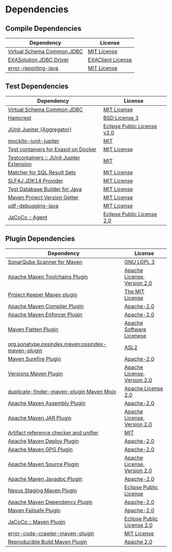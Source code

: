 <!-- @formatter:off -->
# Dependencies

## Compile Dependencies

| Dependency                      | License                |
| ------------------------------- | ---------------------- |
| [Virtual Schema Common JDBC][0] | [MIT License][1]       |
| [EXASolution JDBC Driver][2]    | [EXAClient License][3] |
| [error-reporting-java][4]       | [MIT License][5]       |

## Test Dependencies

| Dependency                                      | License                          |
| ----------------------------------------------- | -------------------------------- |
| [Virtual Schema Common JDBC][0]                 | [MIT License][1]                 |
| [Hamcrest][6]                                   | [BSD License 3][7]               |
| [JUnit Jupiter (Aggregator)][8]                 | [Eclipse Public License v2.0][9] |
| [mockito-junit-jupiter][10]                     | [MIT][11]                        |
| [Test containers for Exasol on Docker][12]      | [MIT License][13]                |
| [Testcontainers :: JUnit Jupiter Extension][14] | [MIT][15]                        |
| [Matcher for SQL Result Sets][16]               | [MIT License][17]                |
| [SLF4J JDK14 Provider][18]                      | [MIT License][19]                |
| [Test Database Builder for Java][20]            | [MIT License][21]                |
| [Maven Project Version Getter][22]              | [MIT License][23]                |
| [udf-debugging-java][24]                        | [MIT License][25]                |
| [JaCoCo :: Agent][26]                           | [Eclipse Public License 2.0][27] |

## Plugin Dependencies

| Dependency                                              | License                           |
| ------------------------------------------------------- | --------------------------------- |
| [SonarQube Scanner for Maven][28]                       | [GNU LGPL 3][29]                  |
| [Apache Maven Toolchains Plugin][30]                    | [Apache License, Version 2.0][31] |
| [Project Keeper Maven plugin][32]                       | [The MIT License][33]             |
| [Apache Maven Compiler Plugin][34]                      | [Apache-2.0][31]                  |
| [Apache Maven Enforcer Plugin][35]                      | [Apache-2.0][31]                  |
| [Maven Flatten Plugin][36]                              | [Apache Software Licenese][31]    |
| [org.sonatype.ossindex.maven:ossindex-maven-plugin][37] | [ASL2][38]                        |
| [Maven Surefire Plugin][39]                             | [Apache-2.0][31]                  |
| [Versions Maven Plugin][40]                             | [Apache License, Version 2.0][31] |
| [duplicate-finder-maven-plugin Maven Mojo][41]          | [Apache License 2.0][42]          |
| [Apache Maven Assembly Plugin][43]                      | [Apache-2.0][31]                  |
| [Apache Maven JAR Plugin][44]                           | [Apache License, Version 2.0][31] |
| [Artifact reference checker and unifier][45]            | [MIT][11]                         |
| [Apache Maven Deploy Plugin][46]                        | [Apache-2.0][31]                  |
| [Apache Maven GPG Plugin][47]                           | [Apache-2.0][31]                  |
| [Apache Maven Source Plugin][48]                        | [Apache License, Version 2.0][31] |
| [Apache Maven Javadoc Plugin][49]                       | [Apache-2.0][31]                  |
| [Nexus Staging Maven Plugin][50]                        | [Eclipse Public License][51]      |
| [Apache Maven Dependency Plugin][52]                    | [Apache-2.0][31]                  |
| [Maven Failsafe Plugin][53]                             | [Apache-2.0][31]                  |
| [JaCoCo :: Maven Plugin][54]                            | [Eclipse Public License 2.0][27]  |
| [error-code-crawler-maven-plugin][55]                   | [MIT License][56]                 |
| [Reproducible Build Maven Plugin][57]                   | [Apache 2.0][38]                  |

[0]: https://github.com/exasol/virtual-schema-common-jdbc/
[1]: https://github.com/exasol/virtual-schema-common-jdbc/blob/main/LICENSE
[2]: http://www.exasol.com
[3]: https://repo1.maven.org/maven2/com/exasol/exasol-jdbc/7.1.20/exasol-jdbc-7.1.20-license.txt
[4]: https://github.com/exasol/error-reporting-java/
[5]: https://github.com/exasol/error-reporting-java/blob/main/LICENSE
[6]: http://hamcrest.org/JavaHamcrest/
[7]: http://opensource.org/licenses/BSD-3-Clause
[8]: https://junit.org/junit5/
[9]: https://www.eclipse.org/legal/epl-v20.html
[10]: https://github.com/mockito/mockito
[11]: https://opensource.org/licenses/MIT
[12]: https://github.com/exasol/exasol-testcontainers/
[13]: https://github.com/exasol/exasol-testcontainers/blob/main/LICENSE
[14]: https://java.testcontainers.org
[15]: http://opensource.org/licenses/MIT
[16]: https://github.com/exasol/hamcrest-resultset-matcher/
[17]: https://github.com/exasol/hamcrest-resultset-matcher/blob/main/LICENSE
[18]: http://www.slf4j.org
[19]: http://www.opensource.org/licenses/mit-license.php
[20]: https://github.com/exasol/test-db-builder-java/
[21]: https://github.com/exasol/test-db-builder-java/blob/main/LICENSE
[22]: https://github.com/exasol/maven-project-version-getter/
[23]: https://github.com/exasol/maven-project-version-getter/blob/main/LICENSE
[24]: https://github.com/exasol/udf-debugging-java/
[25]: https://github.com/exasol/udf-debugging-java/blob/main/LICENSE
[26]: https://www.eclemma.org/jacoco/index.html
[27]: https://www.eclipse.org/legal/epl-2.0/
[28]: http://sonarsource.github.io/sonar-scanner-maven/
[29]: http://www.gnu.org/licenses/lgpl.txt
[30]: https://maven.apache.org/plugins/maven-toolchains-plugin/
[31]: https://www.apache.org/licenses/LICENSE-2.0.txt
[32]: https://github.com/exasol/project-keeper/
[33]: https://github.com/exasol/project-keeper/blob/main/LICENSE
[34]: https://maven.apache.org/plugins/maven-compiler-plugin/
[35]: https://maven.apache.org/enforcer/maven-enforcer-plugin/
[36]: https://www.mojohaus.org/flatten-maven-plugin/
[37]: https://sonatype.github.io/ossindex-maven/maven-plugin/
[38]: http://www.apache.org/licenses/LICENSE-2.0.txt
[39]: https://maven.apache.org/surefire/maven-surefire-plugin/
[40]: https://www.mojohaus.org/versions/versions-maven-plugin/
[41]: https://basepom.github.io/duplicate-finder-maven-plugin
[42]: http://www.apache.org/licenses/LICENSE-2.0.html
[43]: https://maven.apache.org/plugins/maven-assembly-plugin/
[44]: https://maven.apache.org/plugins/maven-jar-plugin/
[45]: https://github.com/exasol/artifact-reference-checker-maven-plugin
[46]: https://maven.apache.org/plugins/maven-deploy-plugin/
[47]: https://maven.apache.org/plugins/maven-gpg-plugin/
[48]: https://maven.apache.org/plugins/maven-source-plugin/
[49]: https://maven.apache.org/plugins/maven-javadoc-plugin/
[50]: http://www.sonatype.com/public-parent/nexus-maven-plugins/nexus-staging/nexus-staging-maven-plugin/
[51]: http://www.eclipse.org/legal/epl-v10.html
[52]: https://maven.apache.org/plugins/maven-dependency-plugin/
[53]: https://maven.apache.org/surefire/maven-failsafe-plugin/
[54]: https://www.jacoco.org/jacoco/trunk/doc/maven.html
[55]: https://github.com/exasol/error-code-crawler-maven-plugin/
[56]: https://github.com/exasol/error-code-crawler-maven-plugin/blob/main/LICENSE
[57]: http://zlika.github.io/reproducible-build-maven-plugin
